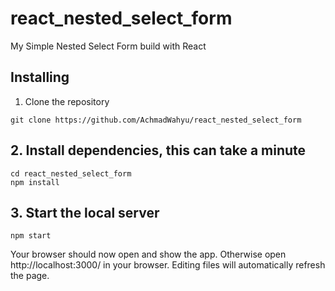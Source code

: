 # react_nested_select_form
My Simple Nested Select Form build with React

## Installing
1. Clone the repository
```
git clone https://github.com/AchmadWahyu/react_nested_select_form
```

## 2. Install dependencies, this can take a minute
```
cd react_nested_select_form
npm install
```

## 3. Start the local server
```
npm start
```
Your browser should now open and show the app. Otherwise open http://localhost:3000/ in your browser. Editing files will automatically refresh the page.

